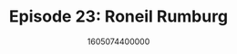 ---
templateKey: podcast-episode
public: true
url: podcast/episode-23-roneil-rumburg
title: " Episode 23: Roneil Rumburg "
description:  We go down the rabbit hole with Roneil Rumburg, CEO of Audius, a blockchain music platform that has been called the decentralized Spotify. He shares his thoughts on the struggle between surveillance and privacy, and how Audius has built a censorship-resistant platform for artists to share music with fans. 
date: 1605074400000
featuredimage: /img/podcast/EpisodeHeader_Website_RRumburg.jpg
socialimage: https://www.orchid.com/img/podcast/EpisodeHeader_RRumburg.png
platformurls:
 - https://podcasts.apple.com/us/podcast/how-blockchain-is-disrupting-music-industry-roneil/id1516705670?i=1000498193293
 - https://open.spotify.com/episode/3nE45V3GrRJNcD6HQVz5tW
 - https://www.stitcher.com/show/follow-the-white-rabbit/episode/how-blockchain-is-disrupting-the-music-industry-with-roneil-rumburg-79322034
 - https://www.deezer.com/us/episode/258772442
 - https://www.podbean.com/media/share/dir-htenb-bf4f7cd
 - https://tunein.com/podcasts/Technology-Podcasts/Follow-the-White-Rabbit-p1330281/?topicId=158683481
---